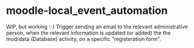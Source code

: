 # moodle-local_event_automation
WIP, but working :-)
Trigger sending an email to the relevant administrative person, 
when the relevant information is updated (or added) the the mod/data (Database) activity,
on a specific "registeration form".